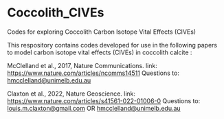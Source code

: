 # Coccolith_CIVEs
Codes for exploring Coccolith Carbon Isotope Vital Effects (CIVEs)

This respository contains codes developed for use in the following papers to model carbon isotope vital effects (CIVEs) in coccolith calcite : 

McClelland et al., 2017, Nature Communications. 
link: https://www.nature.com/articles/ncomms14511
Questions to:  hmcclelland@unimelb.edu.au

Claxton et al., 2022, Nature Geoscience. 
link: https://www.nature.com/articles/s41561-022-01006-0
Questions to: louis.m.claxton@gmail.com OR hmcclelland@unimelb.edu.au

